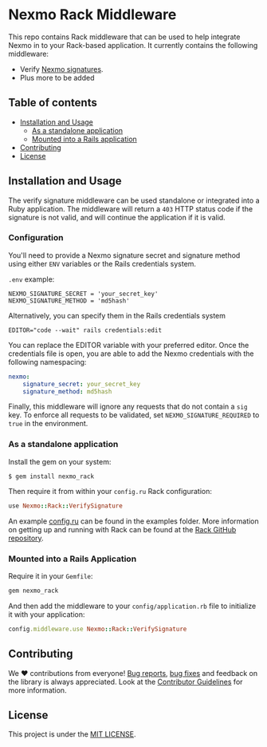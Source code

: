 # Nexmo Rack Middleware

This repo contains Rack middleware that can be used to help integrate Nexmo in to your Rack-based application. It currently contains the following middleware:

* Verify [Nexmo signatures](https://developer.nexmo.com/concepts/guides/signing-messages).
* Plus more to be added

## Table of contents

* [Installation and Usage](#installation-and-usage)
    * [As a standalone application](#as-a-standalone-application)
    * [Mounted into a Rails application](#mounted-into-a-rails-application)
* [Contributing](#contributing)
* [License](#license)

## Installation and Usage

The verify signature middleware can be used standalone or integrated into a Ruby application. The middleware will return a `403` HTTP status code if the signature is not valid, and will continue the application if it is valid.

### Configuration

You'll need to provide a Nexmo signature secret and signature method using either `ENV` variables or the Rails credentials system.

`.env` example:

```
NEXMO_SIGNATURE_SECRET = 'your_secret_key'
NEXMO_SIGNATURE_METHOD = 'md5hash'
```

Alternatively, you can specify them in the Rails credentials system

```
EDITOR="code --wait" rails credentials:edit
```

You can replace the EDITOR variable with your preferred editor. Once the credentials file is open, you are able to add the Nexmo credentials with the following namespacing:

```yaml
nexmo:
    signature_secret: your_secret_key
    signature_method: md5hash
```

Finally, this middleware will ignore any requests that do not contain a `sig` key. To enforce all requests to be validated, set `NEXMO_SIGNATURE_REQUIRED` to `true` in the environment.

### As a standalone application

Install the gem on your system:

``` shell
$ gem install nexmo_rack
```

Then require it from within your `config.ru` Rack configuration:

``` ruby
use Nexmo::Rack::VerifySignature
```

An example [config.ru](examples/config.ru.example) can be found in the examples folder. More information on getting up and running with Rack can be found at the [Rack GitHub repository](https://github.com/rack/rack/wiki/(tutorial)-rackup-howto#with-a-ru-config-file).

### Mounted into a Rails Application

Require it in your `Gemfile`:

```ruby
gem nexmo_rack
```

And then add the middleware to your `config/application.rb` file to initialize it with your application:

```ruby
config.middleware.use Nexmo::Rack::VerifySignature
```

## Contributing
We ❤️ contributions from everyone! [Bug reports](https://github.com/Nexmo/nexmo_rack/issues), [bug fixes](https://github.com/Nexmo/nexmo_rack/pulls) and feedback on the library is always appreciated. Look at the [Contributor Guidelines](https://github.com/Nexmo/nexmo_rack/blob/master/CONTRIBUTING.md) for more information.

## License
This project is under the [MIT LICENSE](https://github.com/Nexmo/nexmo_rack/blob/master/LICENSE).
